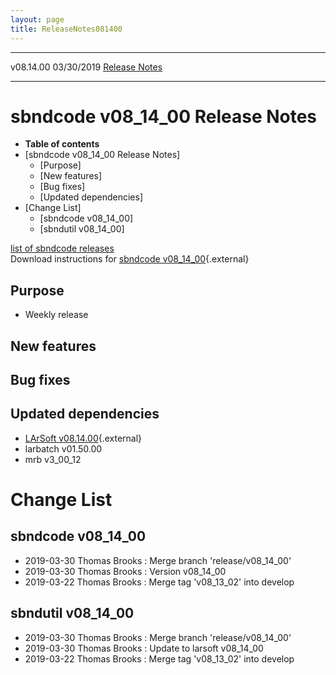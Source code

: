 ```yaml
---
layout: page
title: ReleaseNotes081400
---
```


  ----------- ------------ -- -- ------------------------------------------------------
  v08.14.00   03/30/2019         [Release Notes](ReleaseNotes081400.html)
  ----------- ------------ -- -- ------------------------------------------------------



sbndcode v08\_14\_00 Release Notes
======================================================================================

-   **Table of contents**
-   [sbndcode v08\_14\_00 Release
    Notes]
    -   [Purpose]
    -   [New features]
    -   [Bug fixes]
    -   [Updated dependencies]
-   [Change List]
    -   [sbndcode v08\_14\_00]
    -   [sbndutil v08\_14\_00]

[list of sbndcode
releases](List_of_SBND_code_releases.html)\
Download instructions for [sbndcode
v08\_14\_00](http://scisoft.fnal.gov/scisoft/bundles/sbnd/v08_14_00/sbndcode-v08_14_00.html){.external}



Purpose
----------------------------------

-   Weekly release



New features
--------------------------------------------



Bug fixes
--------------------------------------



Updated dependencies
------------------------------------------------------------

-   [LArSoft
    v08.14.00](https://cdcvs.fnal.gov/redmine/projects/larsoft/wiki/ReleaseNotes081400){.external}
-   larbatch v01.50.00
-   mrb v3\_00\_12



Change List
==========================================



sbndcode v08\_14\_00
----------------------------------------------------------

-   2019-03-30 Thomas Brooks : Merge branch \'release/v08\_14\_00\'
-   2019-03-30 Thomas Brooks : Version v08\_14\_00
-   2019-03-22 Thomas Brooks : Merge tag \'v08\_13\_02\' into develop



sbndutil v08\_14\_00
----------------------------------------------------------

-   2019-03-30 Thomas Brooks : Merge branch \'release/v08\_14\_00\'
-   2019-03-30 Thomas Brooks : Update to larsoft v08\_14\_00
-   2019-03-22 Thomas Brooks : Merge tag \'v08\_13\_02\' into develop
